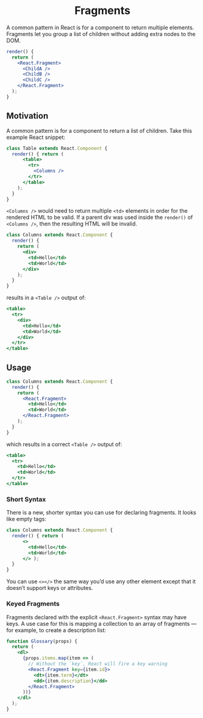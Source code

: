 <link rel="stylesheet" href="https://cdn.jsdelivr.net/npm/bootstrap-icons@1.5.0/font/bootstrap-icons.css">
<link rel="stylesheet" href="../../lib/doc_style.css">

<h1 style="text-align:center">Fragments</h1>

A common pattern in React is for a component to return multiple elements. Fragments let you group a list of children without adding extra nodes to the DOM.

```jsx
render() {
  return (
    <React.Fragment>
      <ChildA />
      <ChildB />
      <ChildC />
    </React.Fragment>
  );
}
```

## Motivation
A common pattern is for a component to return a list of children. Take this example React snippet:
```jsx
class Table extends React.Component {
  render() { return (
      <table>
        <tr>
          <Columns />
        </tr>
      </table> 
    ); 
  }
}
```
`<Columns />` would need to return multiple `<td>` elements in order for the rendered HTML to be valid. If a parent div was used inside the `render()` of `<Columns />`, then the resulting HTML will be invalid.
```jsx
class Columns extends React.Component {
  render() {
    return (
      <div>
        <td>Hello</td>
        <td>World</td>
      </div>
    );
  }
}
```
results in a `<Table />` output of:
```jsx
<table>
  <tr>
    <div>
      <td>Hello</td>
      <td>World</td>
    </div>
  </tr>
</table>
```

## Usage
```jsx
class Columns extends React.Component {
  render() {
    return (
      <React.Fragment>
        <td>Hello</td>
        <td>World</td>
      </React.Fragment>
    );
  }
}
```
which results in a correct `<Table />` output of:
```jsx
<table>
  <tr>
    <td>Hello</td>
    <td>World</td>
  </tr>
</table>
```

### Short Syntax
There is a new, shorter syntax you can use for declaring fragments. It looks like empty tags:
```jsx
class Columns extends React.Component {
  render() { return (
      <>
        <td>Hello</td>
        <td>World</td>
      </> );
  }
}
```
You can use `<></>` the same way you’d use any other element except that it doesn’t support keys or attributes.

### Keyed Fragments
Fragments declared with the explicit `<React.Fragment>` syntax may have keys. A use case for this is mapping a collection to an array of fragments — for example, to create a description list:
```jsx
function Glossary(props) {
  return (
    <dl>
      {props.items.map(item => (
        // Without the `key`, React will fire a key warning
        <React.Fragment key={item.id}>
          <dt>{item.term}</dt>
          <dd>{item.description}</dd>
        </React.Fragment>
      ))}
    </dl>
  );
}
```

















